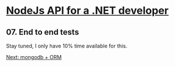 # [NodeJs API for a .NET developer](https://code.waters.com/bitbucket/users/rovian/repos/nodejs-api-for-a-.net-developer)



## 07. End to end tests

Stay tuned, I only have 10% time available for this.



[Next: mongodb + ORM](https://code.waters.com/bitbucket/users/rovian/repos/nodejs-api-for-a-.net-developer/browse/docs/08-mongodb-orm.md)
